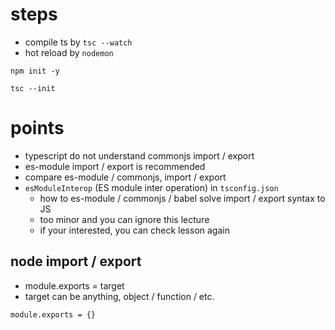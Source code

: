 # steps

- compile ts by `tsc --watch`
- hot reload by `nodemon`

```
npm init -y
```

```
tsc --init
```

# points

- typescript do not understand commonjs import / export
- es-module import / export is recommended
- compare es-module / commonjs, import / export
- `esModuleInterop` (ES module inter operation) in `tsconfig.json`
  - how to es-module / commonjs / babel solve import / export syntax to JS
  - too minor and you can ignore this lecture
  - if your interested, you can check lesson again

## node import / export

- module.exports = target
- target can be anything, object / function / etc.

```
module.exports = {}
```
